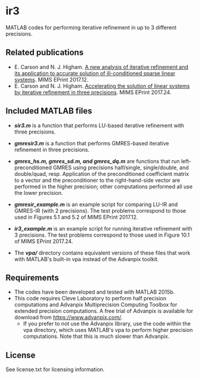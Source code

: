 # ir3
MATLAB codes for performing iterative refinement in up to 3 
different precisions. 

## Related publications
* E. Carson and N. J. Higham. [A new analysis of iterative refinement and its application 
to accurate solution of ill-conditioned sparse linear systems](http://eprints.ma.man.ac.uk/2537/01/covered/MIMS_ep2017_12.pdf). MIMS EPrint 2017.12.
* E. Carson and N. J. Higham. [Accelerating the solution of linear systems by 
iterative refinement in three precisions](http://eprints.ma.man.ac.uk/2562/01/paper.pdf). MIMS EPrint 2017.24. 

## Included MATLAB files
* **_sir3.m_** is a function that performs LU-based iterative refinement with three precisions.

* **_gmresir3.m_** is a function that performs GMRES-based iterative refinement in three precisions.

* **_gmres_hs.m, gmres_sd.m, and gmres_dq.m_** are functions that run left-preconditioned GMRES using precisions half/single, single/double, and double/quad, resp. Application of the preconditioned coefficient matrix to a vector and the preconditioner to the right-hand-side vector are performed in the higher precision; other computations performed all use the lower precision.  

* **_gmresir_example.m_** is an example script for comparing LU-IR and GMRES-IR (with 2 precisions). The test problems correspond to those used in Figures 5.1 and 5.2 of MIMS EPrint 2017.12.

* **_ir3_example.m_** is an example script for running iterative refinement with 3 precisions. The test problems correspond to those used in Figure 10.1 of MIMS EPrint 2017.24.

* The **_vpa/_** directory contains equivalent versions of these files that work with MATLAB's built-in vpa instead of the Advanpix toolkit. 


## Requirements
* The codes have been developed and tested with MATLAB 2015b.
* This code requires Cleve Laboratory to perform half precision computations and 
Advanpix Multiprecision Computing Toolbox for extended precision computations. 
A free trial of Advanpix is available for download from https://www.advanpix.com/.
    * If you prefer to not use the Advanpix library, use the code within the vpa directory, which uses MATLAB's vpa to perform higher precision computations. Note that this is much slower than Advanpix. 

## License
See license.txt for licensing information.
